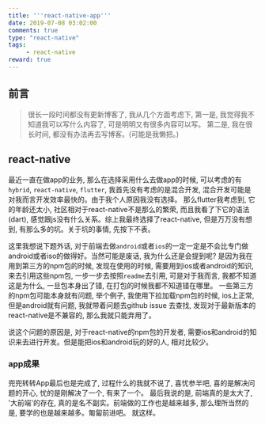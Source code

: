 ```yaml
---
title: '''react-native-app'''
date: 2019-07-08 03:02:00
comments: true
type: "react-native"
tags:
     - react-native
reward: true
---
```


## 前言 
  > 很长一段时间都没有更新博客了, 我从几个方面考虑下, 第一是, 我觉得我不知道我可以写什么内容了, 可是明明又有很多内容可以写。
  第二是, 我在很长时间, 都没有办法再去写博客。(可能是我懒把。)
  
<!--more-->
## react-native
  最近一直在做app的业务, 那么在选择采用什么去做app的时候, 可以考虑的有`hybrid`, `react-native`, `flutter`, 我首先没有考虑的是混合开发, 混合开发可能是对我而言开发效率最快的。由于我个人原因我没有选择。 那么flutter我考虑到, 它的年龄还太小, 社区相对于react-native不是那么的繁荣, 而且我看了下它的语法(dart), 感觉跟js没有什么关系。综上我最终选择了react-native, 但是万万没有想到, 有那么多的坑。关于坑的事情, 先按下不表。

  这里我想说下题外话, 对于前端去做`android`或者`ios`的一定一定是不会比专门做android或者iso的做得好。当然可能是废话, 我为什么还是会提到呢? 是因为我在用到第三方的npm包的时候, 发现在使用的时候, 需要用到ios或者android的知识, 来去引用这些npm包, 一步一步去按照`readme`去引用, 可是对于我而言, 我都不知道这是为什么, 一旦包本身出了错, 在打包的时候我都不知道错在哪里。
  一些第三方的npm包可能本身就有问题, 举个例子, 我使用下拉加载npm包的时候, ios上正常, 但是android就有问题, 我就带着问题去github issue 去查找, 发现对于最新版本的react-native是不兼容的, 那么我就只能弃用了。

  说这个问题的原因是, 对于react-native的npm包的开发者, 需要ios和android的知识来去进行开发。但是能把ios和android玩的好的人, 相对比较少。
  
### app成果
  兜兜转转App最后也是完成了, 过程什么的我就不说了, 喜忧参半吧, 喜的是解决问题的开心, 忧的是刚解决了一个, 有来了一个。
  最后我说的是, 前端真的是太大了, '大前端'的存在, 真的是名不副实。前端做的工作也是越来越多, 那么理所当然的是, 要学的也是越来越多。匍匐前进吧。
  就这样。



